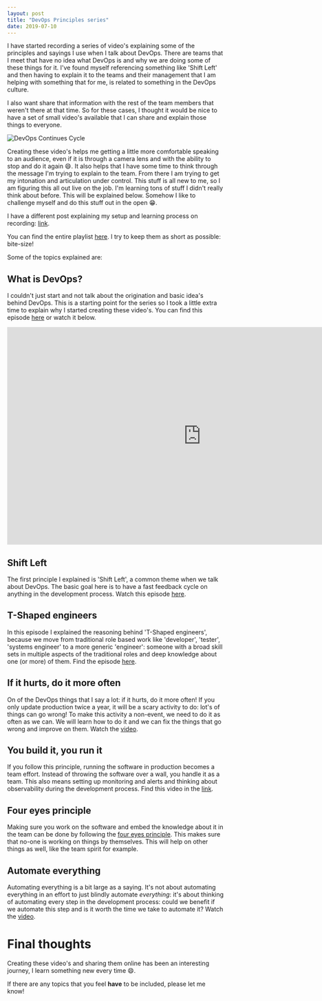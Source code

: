 ```yaml
---
layout: post
title: "DevOps Principles series"
date: 2019-07-10
---
```


I have started recording a series of video's explaining some of the principles and sayings I use when I talk about DevOps. There are teams that I meet that have no idea what DevOps is and why we are doing some of these things for it. I've found myself referencing something like 'Shift Left' and then having to explain it to the teams and their management that I am helping with something that for me, is related to something in the DevOps culture.  

I also want share that information with the rest of the team members that weren't there at that time. So for these cases, I thought it would be nice to have a set of small video's available that I can share and explain those things to everyone. 

![DevOps Continues Cycle](/images/20190710/20190710_01_DevOps.png)

Creating these video's helps me getting a little more comfortable speaking to an audience, even if it is through a camera lens and with the ability to stop and do it again 😄. It also helps that I have some time to think through the message I'm trying to explain to the team. From there I am trying to get my intonation and articulation under control. This stuff is all new to me, so I am figuring this all out live on the job. I'm learning tons of stuff I didn't really think about before. This will be explained below. Somehow I like to challenge myself and do this stuff out in the open 😁.

I have a different post explaining my setup and learning process on recording: [link](/blog/2019/07/10/DevOps-Principles-series-recording-setup).

You can find the entire playlist [here](https://www.youtube.com/watch?v=eEB9h8mU8rY&list=PLXVVwOM8uv2wQyhQ7mB_Nv_iXyMuXf-GT). I try to keep them as short as possible: bite-size!

Some of the topics explained are:
## What is DevOps?
I couldn't just start and not talk about the origination and basic idea's behind DevOps. This is a starting point for the series so I took a little extra time to explain why I started creating these video's. You can find this episode [here](https://www.youtube.com/watch?v=eEB9h8mU8rY&list=PLXVVwOM8uv2wQyhQ7mB_Nv_iXyMuXf-GT&index=1) or watch it below.
<iframe width="900" height="506" src="https://www.youtube.com/embed/eEB9h8mU8rY?list=PLXVVwOM8uv2wQyhQ7mB_Nv_iXyMuXf-GT" frameborder="0" allow="accelerometer; autoplay; encrypted-media; gyroscope; picture-in-picture" allowfullscreen></iframe>


## Shift Left
The first principle I explained is 'Shift Left', a common theme when we talk about DevOps. The basic goal here is to have a fast feedback cycle on anything in the development process. Watch this episode [here](https://www.youtube.com/watch?v=E4UD1dloNM8&list=PLXVVwOM8uv2wQyhQ7mB_Nv_iXyMuXf-GT&index=2).

## T-Shaped engineers
In this episode I explained the reasoning behind 'T-Shaped engineers', because we move from traditional role based work like 'developer', 'tester', 'systems engineer' to a more generic 'engineer': someone with a broad skill sets in multiple aspects of the traditional roles and deep knowledge about one (or more) of them. Find the episode [here](https://www.youtube.com/watch?v=E4UD1dloNM8&list=PLXVVwOM8uv2wQyhQ7mB_Nv_iXyMuXf-GT&index=3).

## If it hurts, do it more often
On of the DevOps things that I say a lot: if it hurts, do it more often! If you only update production twice a year, it will be a scary activity to do: lot's of things can go wrong! To make this activity a non-event, we need to do it as often as we can. We will learn how to do it and we can fix the things that go wrong and improve on them. Watch the [video](https://www.youtube.com/watch?v=E4UD1dloNM8&list=PLXVVwOM8uv2wQyhQ7mB_Nv_iXyMuXf-GT&index=4).

## You build it, you run it
If you follow this principle, running the software in production becomes a team effort. Instead of throwing the software over a wall, you handle it as a team. This also means setting up monitoring and alerts and thinking about observability during the development process. Find this video in the [link](https://www.youtube.com/watch?v=E4UD1dloNM8&list=PLXVVwOM8uv2wQyhQ7mB_Nv_iXyMuXf-GT&index=5).

## Four eyes principle
Making sure you work on the software and embed the knowledge about it in the team can be done by following the [four eyes principle](https://www.youtube.com/watch?v=E4UD1dloNM8&list=PLXVVwOM8uv2wQyhQ7mB_Nv_iXyMuXf-GT&index=6). This makes sure that no-one is working on things by themselves. This will help on other things as well, like the team spirit for example.

## Automate everything
Automating everything is a bit large as a saying. It's not about automating everything in an effort to just blindly automate *everything*: it's about thinking of automating every step in the development process: could we benefit if we automate this step and is it worth the time we take to automate it? Watch the [video](https://www.youtube.com/watch?v=E4UD1dloNM8&list=PLXVVwOM8uv2wQyhQ7mB_Nv_iXyMuXf-GT&index=7).


# Final thoughts
Creating these video's and sharing them online has been an interesting journey, I learn something new every time 😄.

If there are any topics that you feel **have** to be included, please let me know!